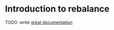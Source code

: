 # Introduction to rebalance

TODO: write [great documentation](http://jacobian.org/writing/what-to-write/)

